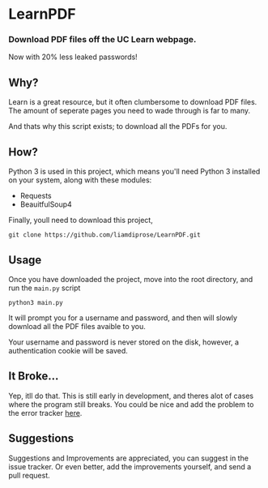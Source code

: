 # LearnPDF
### Download PDF files off the UC Learn webpage.

Now with 20% less leaked passwords!

## Why?
Learn is a great resource, but it often clumbersome to download PDF files. The amount of seperate pages you need to wade through is far to many.

And thats why this script exists; to download all the PDFs for you. 

## How?
Python 3 is used in this project, which means you'll need Python 3 installed on your system, along with these modules:

* Requests
* BeauitfulSoup4  

Finally, youll need to download this project, 

`git clone https://github.com/liamdiprose/LearnPDF.git`

## Usage
Once you have downloaded the project, move into the root directory, and run the `main.py` script

`python3 main.py`

It will prompt you for a username and password, and then will slowly download all the PDF files avaible to you.

Your username and password is never stored on the disk, however, a authentication cookie will be saved.

## It Broke...
Yep, itll do that. This is still early in development, and theres alot of cases where the program still breaks. You could be nice and add the problem to the error tracker [here](https://github.com/liamdiprose/LearnPDF/issues).

## Suggestions
Suggestions and Improvements are appreciated, you can suggest in the issue tracker. Or even better, add the improvements yourself, and send a pull request.

